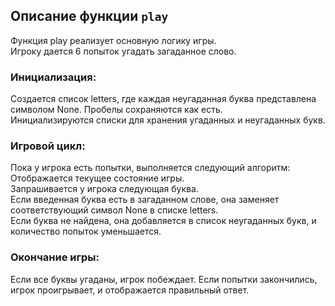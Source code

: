 ## Описание функции `play`

Функция play реализует основную логику игры.  
Игроку дается 6 попыток угадать загаданное слово.

### Инициализация:

Создается список letters, где каждая неугаданная буква представлена символом None. 
Пробелы сохраняются как есть.  
Инициализируются списки для хранения угаданных и неугаданных букв.

### Игровой цикл:

Пока у игрока есть попытки, выполняется следующий алгоритм:  
Отображается текущее состояние игры.  
Запрашивается у игрока следующая буква.  
Если введенная буква есть в загаданном слове, она заменяет соответствующий символ None в списке letters.  
Если буква не найдена, она добавляется в список неугаданных букв, и количество попыток уменьшается.  

### Окончание игры:

Если все буквы угаданы, игрок побеждает.
Если попытки закончились, игрок проигрывает, и отображается правильный ответ.